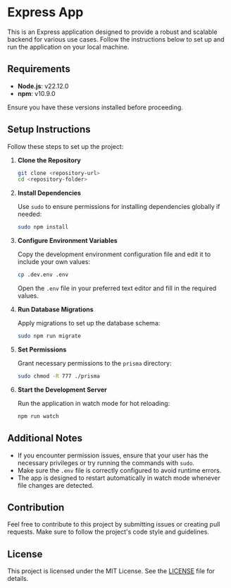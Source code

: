 # Express App

This is an Express application designed to provide a robust and scalable backend for various use cases. Follow the instructions below to set up and run the application on your local machine.

## Requirements

- **Node.js**: v22.12.0
- **npm**: v10.9.0

Ensure you have these versions installed before proceeding.

## Setup Instructions

Follow these steps to set up the project:

1. **Clone the Repository**

   ```bash
   git clone <repository-url>
   cd <repository-folder>
   ```

2. **Install Dependencies**

   Use `sudo` to ensure permissions for installing dependencies globally if needed:

   ```bash
   sudo npm install
   ```

3. **Configure Environment Variables**

   Copy the development environment configuration file and edit it to include your own values:

   ```bash
   cp .dev.env .env
   ```

   Open the `.env` file in your preferred text editor and fill in the required values.

4. **Run Database Migrations**

   Apply migrations to set up the database schema:

   ```bash
   sudo npm run migrate
   ```

5. **Set Permissions**

   Grant necessary permissions to the `prisma` directory:

   ```bash
   sudo chmod -R 777 ./prisma
   ```

6. **Start the Development Server**

   Run the application in watch mode for hot reloading:

   ```bash
   npm run watch
   ```

## Additional Notes

- If you encounter permission issues, ensure that your user has the necessary privileges or try running the commands with `sudo`.
- Make sure the `.env` file is correctly configured to avoid runtime errors.
- The app is designed to restart automatically in watch mode whenever file changes are detected.

## Contribution

Feel free to contribute to this project by submitting issues or creating pull requests. Make sure to follow the project's code style and guidelines.

## License

This project is licensed under the MIT License. See the [LICENSE](LICENSE) file for details.

